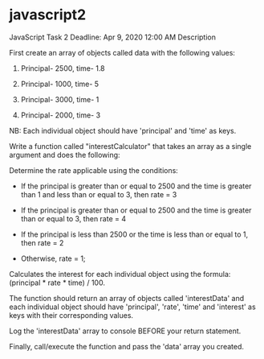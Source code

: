 # javascript2
JavaScript Task 2
Deadline: Apr 9, 2020 12:00 AM
Description

First create an array of objects called data with the following values:

1. Principal- 2500, time- 1.8

2. Principal- 1000, time- 5

3. Principal- 3000, time- 1

4. Principal- 2000, time- 3

 

NB: Each individual object should have 'principal' and 'time' as keys.

 

Write a function called "interestCalculator" that takes an array as a single argument and does the following: 

 

Determine the rate applicable using the conditions: 

 

* If the principal is greater than or equal to 2500 and the time is greater than 1 and less than or equal to 3, then rate = 3

* If the principal is greater than or equal to 2500 and the time is greater than or equal to 3, then rate = 4

* If the principal is less than 2500 or the time is less than or equal to 1, then rate = 2

* Otherwise, rate = 1;

 

Calculates the interest for each individual object using the formula: (principal * rate * time) / 100. 

 

The function should return an array of objects called 'interestData' and each individual object should have 'principal', 'rate', 'time' and 'interest' as keys with their corresponding values. 

 

Log the 'interestData' array to console BEFORE your return statement.

 

Finally, call/execute the function and pass the 'data' array you created. 

 